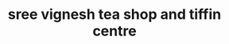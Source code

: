 ---
title: "sree vignesh tea shop and tiffin centre"
url: /trivandrum/sree-vignesh-tea-shop-and-tiffin-centre/
shop: Tee
---